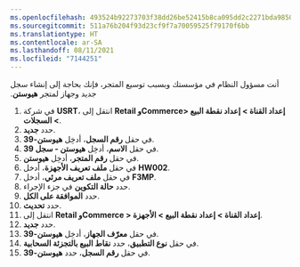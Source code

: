 ```yaml
---
ms.openlocfilehash: 493524b92273703f38dd26be52415b8ca095dd2c2271bda98503b58e2fd69e44
ms.sourcegitcommit: 511a76b204f93d23cf9f7a70059525f79170f6bb
ms.translationtype: HT
ms.contentlocale: ar-SA
ms.lasthandoff: 08/11/2021
ms.locfileid: "7144251"
---
```

أنت مسؤول النظام في مؤسستك وبسبب توسيع المتجر، فإنك بحاجة إلى إنشاء سجل جديد وجهاز لمتجر **هيوستن‬‏‫**. 

1. في شركة **USRT**، انتقل إلى **Retail وCommerce> إعداد القناة > إعداد نقطة البيع > السجلات**.
2. حدد **جديد‏‎**.
3. في حقل **رقم السجل**، أدخِل **هيوستن-39**.
4. في حقل **الاسم**، أدخِل **هيوستن - سجل 39**.
5. في حقل **رقم المتجر**، أدخِل **هيوستن**.
6. في حقل **ملف تعريف الأجهزة**، أدخل **HW002**.
7. في حقل **ملف تعريف مرئي**، أدخل **F3MP**.
8. حدد **حالة التكوين** في جزء الإجراء.
9. حدد **‏‫الموافقة على الكل‬**.
10. حدد **تحديث**.
11. انتقل إلى **Retail وCommerce > إعداد القناة > إعداد نقطة البيع > الأجهزة**.
12. حدد **جديد‏‎**.
13. في حقل **معرّف الجهاز**، أدخِل **هيوستن-39**.
14. في حقل **نوع التطبيق**، حدد **نقاط البيع بالتجزئة السحابية**.
15. في حقل **رقم السجل**، حدد **هيوستن-39**.

